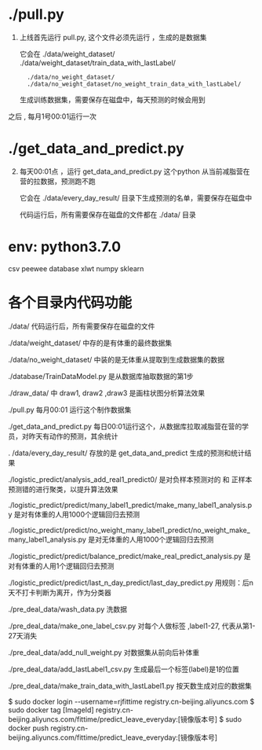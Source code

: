 #  ./pull.py
1. 上线首先运行 pull.py, 这个文件必须先运行 ，生成的是数据集

   它会在 ./data/weight_dataset/
         ./data/weight_dataset/train_data_with_lastLabel/
         
         ./data/no_weight_dataset/
         ./data/no_weight_dataset/no_weight_train_data_with_lastLabel/
         
   生成训练数据集，需要保存在磁盘中，每天预测的时候会用到   
  
  之后 , 每月1号00:01运行一次

#  ./get_data_and_predict.py 
2. 每天00:01点 ，运行 get_data_and_predict.py 
   这个python 从当前减脂营在营的拉数据，预测跑不跑
   
   它会在 ./data/every_day_result/
         目录下生成预测的名单，需要保存在磁盘中

   
   代码运行后，所有需要保存在磁盘的文件都在 ./data/ 目录
   
#  env: python3.7.0
csv peewee database xlwt numpy sklearn


#  各个目录内代码功能
  ./data/  代码运行后，所有需要保存在磁盘的文件
  
  ./data/weight_dataset/
    中存的是有体重的最终数据集
    
  ./data/no_weight_dataset/ 中装的是无体重从提取到生成数据集的数据
  
  ./database/TrainDataModel.py 
    是从数据库抽取数据的第1步
  
  ./draw_data/ 中 draw1, draw2 ,draw3 
    是画柱状图分析算法效果
  
  ./pull.py
    每月00:01 运行这个制作数据集
  
  ./get_data_and_predict.py 
    每日00:01运行这个，从数据库拉取减脂营在营的学员，对昨天有动作的预测，其余统计
    
  . /data/every_day_result/
    存放的是 get_data_and_predict 生成的预测和统计结果
  
  ./logistic_predict/analysis_add_real1_predict0/ 
    是对负样本预测对的 和 正样本预测错的进行聚类，以提升算法效果
  
  ./logistic_predict/predict/many_label1_predict/make_many_label1_analysis.py 
    是对有体重的人用1000个逻辑回归去预测
    
  ./logistic_predict/predict/no_weight_many_label1_predict/no_weight_make_many_label1_analysis.py
     是对无体重的人用1000个逻辑回归去预测
     
  ./logistic_predict/predict/balance_predict/make_real_predict_analysis.py
     是对有体重的人用1个逻辑回归去预测
  
  ./logistic_predict/predict/last_n_day_predict/last_day_predict.py
     用规则：后n天不打卡判断为离开，作为分类器
    
     
     
  ./pre_deal_data/wash_data.py  洗数据
  
  ./pre_deal_data/make_one_label_csv.py  对每个人做标签 ,label1-27, 代表从第1-27天消失
  
  ./pre_deal_data/add_null_weight.py 对数据集从前向后补体重
  
  ./pre_deal_data/add_lastLabel1_csv.py 生成最后一个标签(label)是1的位置
  
  ./pre_deal_data/make_train_data_with_lastLabel1.py  按天数生成对应的数据集
  
  
    

$ sudo docker login --username=rjfittime registry.cn-beijing.aliyuncs.com
$ sudo docker tag [ImageId] registry.cn-beijing.aliyuncs.com/fittime/predict_leave_everyday:[镜像版本号]
$ sudo docker push registry.cn-beijing.aliyuncs.com/fittime/predict_leave_everyday:[镜像版本号]
  


